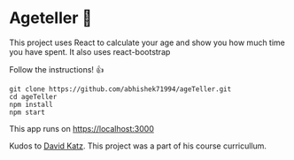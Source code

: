 # Ageteller :baby:

This project uses React to calculate your age and show you how much time you have spent.
It also uses react-bootstrap


Follow the instructions! :+1:

```
git clone https://github.com/abhishek71994/ageTeller.git
cd ageTeller
npm install
npm start
```

This app runs on [ https://localhost:3000](https://localhost:3000) 

Kudos to [David Katz](https://github.com/15Dkatz). This project was a part of his course curricullum.